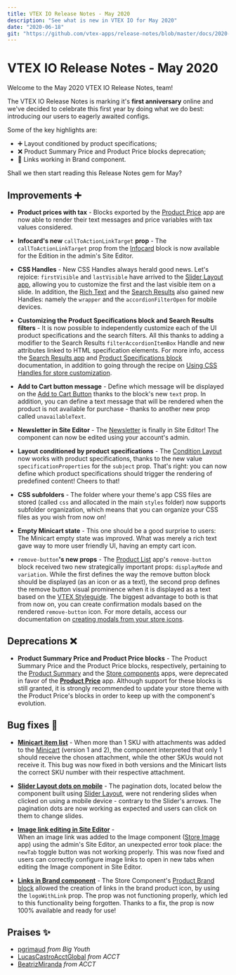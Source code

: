 ```yaml
---
title: VTEX IO Release Notes - May 2020
description: "See what is new in VTEX IO for May 2020"
date: "2020-06-18"
git: "https://github.com/vtex-apps/release-notes/blob/master/docs/2020-05/README.md"
---
```


# VTEX IO Release Notes - May 2020

Welcome to the May 2020 VTEX IO Release Notes, team! 

The VTEX IO Release Notes is marking it's **first anniversary** online and we've decided to celebrate this first year by doing what we do best: introducing our users to eagerly awaited configs.  

Some of the key highlights are:

- :heavy_plus_sign: Layout conditioned by product specifications;
- :x: Product Summary Price and Product Price blocks deprecation;
- :bug: Links working in Brand component.

Shall we then start reading this Release Notes gem for May? 

## Improvements :heavy_plus_sign:

- **Product prices with tax** - Blocks exported by the [Product Price](https://vtex.io/docs/components/all/vtex.product-price) app are now able to render their text messages and price variables with tax values considered. 

- **Infocard's new** `callToActionLinkTarget` **prop** - The `callToActionLinkTarget` prop from the [Infocard](https://vtex.io/docs/components/all/vtex.store-components/infocard/) block is now available for the Edition in the admin's Site Editor. 

- **CSS Handles** - New CSS Handles always herald good news. Let's rejoice: `firstVisible` and `lastVisible`  have arrived  to the [Slider Layout app](https://vtex.io/docs/components/all/vtex.slider-layout), allowing you to customize the  first and the last visible item on a slide. In addition, the [Rich Text](https://vtex.io/docs/components/all/vtex.rich-text/) and the [Search Results](https://vtex.io/docs/components/all/vtex.search-result/) also gained new Handles: namely the `wrapper` and the `accordionFilterOpen` for mobile devices.

- **Customizing the Product Specifications block and Search Results filters** - It is now possible to independently customize each of the UI product specifications and the search filters. All this thanks to adding a modifier to the Search Results `filterAccordionItemBox` Handle and new attributes linked to HTML specification elements. For more info, access the  [Search Results app](https://vtex.io/docs/components/all/vtex.search-result/) and [Product Specifications block](https://vtex.io/docs/components/all/vtex.store-components/productspecifications/) documentation, in addition to going through the recipe on [Using CSS Handles for store customization](https://vtex.io/docs/recipes/style/using-css-handles-for-store-customization).

- **Add to Cart button message** - Define which message will be displayed on the [Add to Cart Button](https://vtex.io/docs/components/all/vtex.add-to-cart-button) thanks to the block's new `text` prop. In addition, you can define a text message that will be rendered when the product is not available for purchase - thanks to another new prop called  `unavailableText`. 

- **Newsletter in Site Editor** - The [Newsletter](https://vtex.io/docs/components/all/vtex.store-components/newsletter/) is finally in Site Editor! The component can now be edited using your account's admin.

- **Layout conditioned by product specifications** - The [Condition Layout](https://vtex.io/docs/components/all/vtex.condition-layout) now works with product specifications, thanks to the new value `specificationProperties` for the `subject` prop. That's right: you can now define which product specifications should trigger the rendering of predefined content! Cheers to that! 

- **CSS subfolders** - The folder where your theme's app CSS files are stored (called `css` and allocated in the main `styles` folder) now supports subfolder organization, which means that you can organize your CSS files as you wish from now on! 

- **Empty Minicart state** - This one should be a good surprise to users: The Minicart empty state was improved. What was merely a rich text gave way to more user friendly UI, having an empty cart icon. 

- `remove-button`**'s new props** - The [Product List](https://vtex.io/docs/components/content-blocks/vtex.product-list/) app's  `remove-button` block received two new strategically important props: `displayMode` and `variation`. While the first defines the way the remove button block should be displayed (as an icon or as a text), the second prop defines the remove button visual prominence when it is displayed as a text based on the [VTEX Styleguide](https://styleguide.vtex.com/#/Components/Forms/Button). The biggest advantage to both is that from now on, you can create confirmation modals based on the rendered `remove-button` icon. For more details, access our documentation on [creating modals from your store icons](https://vtex.io/docs/recipes/templates/creating-modals-using-icons/).

## Deprecations :x:

- **Product Summary Price and Product Price blocks** - The Product Summary Price and the Product Price blocks, respectively, pertaining to the [Product Summary](https://vtex.io/docs/components/all/vtex.product-summary) and the [Store components](https://vtex.io/docs/components/all/vtex.store-components) apps, were deprecated in favor of the [**Product Price**](https://vtex.io/docs/components/all/vtex.product-price/) app. Although support for these blocks is still granted, it is strongly recommended to update your store theme with the Product Price's blocks in order to keep up with the component's evolution.

## Bug fixes :bug:

- [**Minicart item list**](https://github.com/vtex/checkout-graphql/pull/73) - When more than 1 SKU with attachments was added to the [Minicart](https://vtex.io/docs/components/all/vtex.minicart) (version 1 and 2), the component interpreted that only 1 should receive the chosen attachment, while the other SKUs would not receive it. This bug was now fixed in both versions and the Minicart lists the correct SKU number with their respective attachment. 

- [**Slider Layout dots on mobile**](https://github.com/vtex-apps/slider-layout/pull/21) -  The pagination dots, located below the component built using [Slider Layout](https://vtex.io/docs/components/layout-blocks/vtex.slider-layout), were not rendering slides when clicked on using a mobile device - contrary to the Slider's arrows. The pagination dots are now working as expected and users can click on them to change slides.

- [**Image link editing in Site Editor**](https://github.com/vtex-apps/store-image/pull/15) -  
When an image link was added to the Image component ([Store Image](https://vtex.io/docs/components/all/vtex.store-image/) app) using the admin's Site Editor, an unexpected error took place: the `newTab` toggle button was not working properly. This was now fixed and users can correctly configure image links to open in new tabs when editing the Image component in Site Editor.

- [**Links in Brand component**](https://github.com/vtex-apps/store-components/pull/774) - The Store Component's [Product Brand block](https://vtex.io/docs/components/all/vtex.store-components/productbrand/) allowed the creation of links in the brand product icon, by using the `logoWithLink` prop. The prop was not functioning properly, which led to this functionality being forgotten. Thanks to a fix, the prop is now 100% available and ready for use!

## Praises :sparkles:

- [pgrimaud](https://github.com/pgrimaud) *from Big Youth*
- [LucasCastroAcctGlobal](https://github.com/LucasCastroAcctGlobal) *from ACCT*
- [BeatrizMiranda](https://github.com/BeatrizMiranda) *from ACCT*

